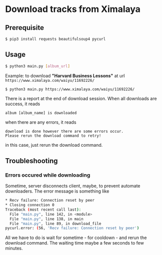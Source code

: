 # Download tracks from Ximalaya

## Prerequisite

```bash
$ pip3 install requests beautifulsoup4 pycurl
```

## Usage

```bash
$ python3 main.py [album_url]
```

Example: to download **"Harvard Business Lessons"** at url `https://www.ximalaya.com/waiyu/11692226/`

```bash
$ python3 main.py https://www.ximalaya.com/waiyu/11692226/
```

There is a report at the end of download session. When all downloads are success, it reads

```
album [album_name] is downloaded
```

when there are any errors, it reads

```
download is done however there are some errors occur.
Please rerun the download command to retry!
```

in this case, just rerun the download command.

## Troubleshooting

### Errors occured while downloading

Sometime, server disconnects client, maybe, to prevent automate downloaders. The error message is something like

```bash
* Recv failure: Connection reset by peer
* Closing connection 0
Traceback (most recent call last):
  File "main.py", line 142, in <module>
  File "main.py", line 138, in main
  File "main.py", line 89, in download_file
pycurl.error: (56, 'Recv failure: Connection reset by peer')
```

All we have to do is wait for sometime - for cooldown - and rerun the download command. The waiting time maybe a few seconds to few minutes.
